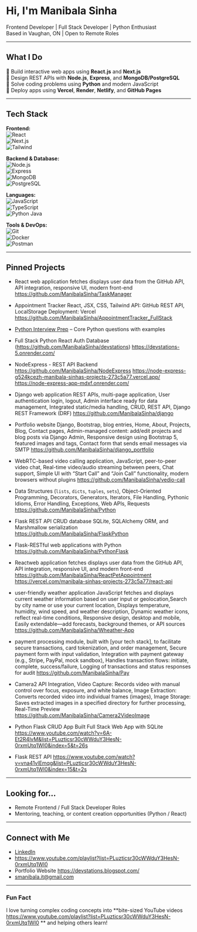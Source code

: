 #  Hi, I'm Manibala Sinha

 Frontend Developer | Full Stack Developer | Python Enthusiast  
 Based in Vaughan, ON | Open to Remote Roles

---

##  What I Do

🔹 Build interactive web apps using **React.js** and **Next.js**  
🔹 Design REST APIs with **Node.js**, **Express**, and **MongoDB/PostgreSQL**  
🔹 Solve coding problems using **Python** and modern JavaScript  
🔹 Deploy apps using **Vercel**, **Render**, **Netlify**, and **GitHub Pages**

---

##  Tech Stack

**Frontend:**  
![React](https://img.shields.io/badge/-React-61DAFB?logo=react&logoColor=000)  
![Next.js](https://img.shields.io/badge/-Next.js-000?logo=next.js)  
![Tailwind](https://img.shields.io/badge/-Tailwind_CSS-38B2AC?logo=tailwind-css&logoColor=fff)

**Backend & Database:**  
![Node.js](https://img.shields.io/badge/-Node.js-339933?logo=node.js&logoColor=fff)  
![Express](https://img.shields.io/badge/-Express-000?logo=express&logoColor=fff)  
![MongoDB](https://img.shields.io/badge/-MongoDB-47A248?logo=mongodb)  
![PostgreSQL](https://img.shields.io/badge/-PostgreSQL-4169E1?logo=postgresql&logoColor=fff)

**Languages:**  
![JavaScript](https://img.shields.io/badge/-JavaScript-F7DF1E?logo=javascript&logoColor=000)  
![TypeScript](https://img.shields.io/badge/-TypeScript-3178C6?logo=typescript&logoColor=fff)  
![Python](https://img.shields.io/badge/-Python-3776AB?logo=python&logoColor=fff)
Java

**Tools & DevOps:**  
![Git](https://img.shields.io/badge/-Git-F05032?logo=git&logoColor=fff)  
![Docker](https://img.shields.io/badge/-Docker-2496ED?logo=docker&logoColor=fff)  
![Postman](https://img.shields.io/badge/-Postman-FF6C37?logo=postman&logoColor=fff)

---

##  Pinned Projects

- React web application fetches displays user data from the GitHub API, API integration, responsive UI, modern front-end https://github.com/ManibalaSinha/TaskManager
- Appointment Tracker React, JSX, CSS, Tailwind API: GitHub REST API, LocalStorage Deployment: Vercel https://github.com/ManibalaSinha/AppointmentTracker_FullStack
- [ Python Interview Prep](https://github.com/ManibalaSinha/Python-Interview) – Core Python questions with examples
- Full Stack Python React Auth Database (https://github.com/ManibalaSinha/devstations) https://devstations-5.onrender.com/
- NodeExpress - REST API Backend https://github.com/ManibalaSinha/NodeExpress https://node-express-g524kcezh-manibala-sinhas-projects-273c5a77.vercel.app/ https://node-express-app-mdxf.onrender.com/
- Django web application REST APIs, multi-page application, User authentication login, logout, Admin interface ready for data management, Integrated static/media handling, CRUD, REST API, Django REST Framework (DRF) https://github.com/ManibalaSinha/django
- Portfolio website Django, Bootstrap, blog entries, Home, About, Projects, Blog, Contact pages, Admin-managed content: add/edit projects and blog posts via Django Admin, Responsive design using Bootstrap 5, featured images and tags, Contact form that sends email   messages via SMTP https://github.com/ManibalaSinha/django_portfolio
- WebRTC-based video calling application, JavaScript, peer-to-peer video chat, Real-time video/audio streaming between peers, Chat support, Simple UI with “Start Call” and “Join Call” functionality, modern browsers without plugins https://github.com/ManibalaSinha/vedio-call

- Data Structures (`lists`, `dicts`, `tuples`, `sets`), Object-Oriented Programming, Decorators, Generators, Iterators, File Handling, Pythonic Idioms, Error Handling, Exceptions, Web APIs, Requests https://github.com/ManibalaSinha/Python
- Flask REST API CRUD database SQLite, SQLAlchemy ORM, and Marshmallow serialization https://github.com/ManibalaSinha/FlaskPython
- Flask-RESTful web applications with Python https://github.com/ManibalaSinha/PythonFlask
- Reactweb application fetches displays user data from the GitHub API, API integration, responsive UI, and modern front-end https://github.com/ManibalaSinha/ReactPetAppointment https://vercel.com/manibala-sinhas-projects-273c5a77/react-api
- user-friendly weather application JavaScript fetches and displays current weather information based on user input or geolocation,Search by city name or use your current location, Displays temperature, humidity, wind speed, and weather description, Dynamic weather icons, reflect real-time conditions, Responsive design, desktop and mobile, Easily extendable—add forecasts, background themes, or API sources https://github.com/ManibalaSinha/Wheather-App
- payment processing module, built with [your tech stack], to facilitate secure transactions, card tokenization, and order management, Secure payment form with input validation, Integration with payment gateway (e.g., Stripe, PayPal, mock sandbox), Handles transaction flows: initiate, complete, success/failure, Logging of transactions and status responses for audit https://github.com/ManibalaSinha/Pay
- Camera2 API Integration, Video Capture: Records video with manual control over focus, exposure, and white balance, Image Extraction: Converts recorded video into individual frames (images), Image Storage: Saves extracted images in a specified directory for further processing, Real-Time Preview https://github.com/ManibalaSinha/Camera2VideoImage
- Python Flask CRUD App Built Full Stack Web App with SQLite https://www.youtube.com/watch?v=6A-Et2R4lvM&list=PLuzticsr30cWWduY3HesN-0rxmUtq1WI0&index=5&t=26s
- Flask REST API https://www.youtube.com/watch?v=vna41vlEmqg&list=PLuzticsr30cWWduY3HesN-0rxmUtq1WI0&index=15&t=2s


---

##  Looking for...

-  Remote Frontend / Full Stack Developer Roles
-  Mentoring, teaching, or content creation opportunities (Python / React)

---

##  Connect with Me

-  [LinkedIn](https://www.linkedin.com/in/manibala-sinha)
- https://www.youtube.com/playlist?list=PLuzticsr30cWWduY3HesN-0rxmUtq1WI0
-  Portfolio Website https://devstations.blogspot.com/
-  smanibala.it@gmail.com

---

###  Fun Fact

I love turning complex coding concepts into **bite-sized YouTube videos https://www.youtube.com/playlist?list=PLuzticsr30cWWduY3HesN-0rxmUtq1WI0 ** and helping others learn!

